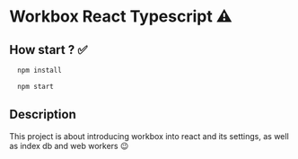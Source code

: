 # Workbox React Typescript :warning:
## How start ? :white_check_mark:

```bash
  npm install
```
```bash
  npm start
```
## Description
This project is about introducing workbox into react and its settings, as well as index db and web workers :wink: